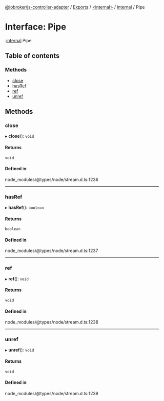 [@iobroker/js-controller-adapter](../README.md) / [Exports](../modules.md) / [<internal\>](../modules/internal_.md) / [internal](../modules/internal_.internal.md) / Pipe

# Interface: Pipe

[<internal>](../modules/internal_.md).[internal](../modules/internal_.internal.md).Pipe

## Table of contents

### Methods

- [close](internal_.internal.Pipe.md#close)
- [hasRef](internal_.internal.Pipe.md#hasref)
- [ref](internal_.internal.Pipe.md#ref)
- [unref](internal_.internal.Pipe.md#unref)

## Methods

### close

▸ **close**(): `void`

#### Returns

`void`

#### Defined in

node_modules/@types/node/stream.d.ts:1236

___

### hasRef

▸ **hasRef**(): `boolean`

#### Returns

`boolean`

#### Defined in

node_modules/@types/node/stream.d.ts:1237

___

### ref

▸ **ref**(): `void`

#### Returns

`void`

#### Defined in

node_modules/@types/node/stream.d.ts:1238

___

### unref

▸ **unref**(): `void`

#### Returns

`void`

#### Defined in

node_modules/@types/node/stream.d.ts:1239
